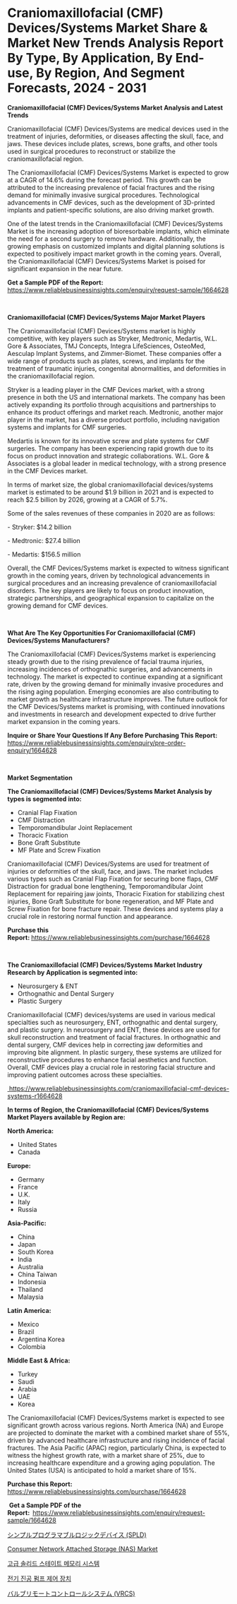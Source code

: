 <p><h1>Craniomaxillofacial (CMF) Devices/Systems Market Share & Market New Trends Analysis Report By Type, By Application, By End-use, By Region, And Segment Forecasts, 2024 - 2031</h1></p><p><strong>Craniomaxillofacial (CMF) Devices/Systems Market Analysis and Latest Trends</strong></p>
<p><p>Craniomaxillofacial (CMF) Devices/Systems are medical devices used in the treatment of injuries, deformities, or diseases affecting the skull, face, and jaws. These devices include plates, screws, bone grafts, and other tools used in surgical procedures to reconstruct or stabilize the craniomaxillofacial region.</p><p>The Craniomaxillofacial (CMF) Devices/Systems Market is expected to grow at a CAGR of 14.6% during the forecast period. This growth can be attributed to the increasing prevalence of facial fractures and the rising demand for minimally invasive surgical procedures. Technological advancements in CMF devices, such as the development of 3D-printed implants and patient-specific solutions, are also driving market growth.</p><p>One of the latest trends in the Craniomaxillofacial (CMF) Devices/Systems Market is the increasing adoption of bioresorbable implants, which eliminate the need for a second surgery to remove hardware. Additionally, the growing emphasis on customized implants and digital planning solutions is expected to positively impact market growth in the coming years. Overall, the Craniomaxillofacial (CMF) Devices/Systems Market is poised for significant expansion in the near future.</p></p>
<p><strong>Get a Sample PDF of the Report:&nbsp;</strong> <a href="https://www.reliablebusinessinsights.com/enquiry/request-sample/1664628">https://www.reliablebusinessinsights.com/enquiry/request-sample/1664628</a></p>
<p>&nbsp;</p>
<p><strong>Craniomaxillofacial (CMF) Devices/Systems Major Market Players</strong></p>
<p><p>The Craniomaxillofacial (CMF) Devices/Systems market is highly competitive, with key players such as Stryker, Medtronic, Medartis, W.L. Gore & Associates, TMJ Concepts, Integra LifeSciences, OsteoMed, Aesculap Implant Systems, and Zimmer-Biomet. These companies offer a wide range of products such as plates, screws, and implants for the treatment of traumatic injuries, congenital abnormalities, and deformities in the craniomaxillofacial region.</p><p>Stryker is a leading player in the CMF Devices market, with a strong presence in both the US and international markets. The company has been actively expanding its portfolio through acquisitions and partnerships to enhance its product offerings and market reach. Medtronic, another major player in the market, has a diverse product portfolio, including navigation systems and implants for CMF surgeries.</p><p>Medartis is known for its innovative screw and plate systems for CMF surgeries. The company has been experiencing rapid growth due to its focus on product innovation and strategic collaborations. W.L. Gore & Associates is a global leader in medical technology, with a strong presence in the CMF Devices market.</p><p>In terms of market size, the global craniomaxillofacial devices/systems market is estimated to be around $1.9 billion in 2021 and is expected to reach $2.5 billion by 2026, growing at a CAGR of 5.7%.</p><p>Some of the sales revenues of these companies in 2020 are as follows:</p><p>- Stryker: $14.2 billion</p><p>- Medtronic: $27.4 billion</p><p>- Medartis: $156.5 million</p><p>Overall, the CMF Devices/Systems market is expected to witness significant growth in the coming years, driven by technological advancements in surgical procedures and an increasing prevalence of craniomaxillofacial disorders. The key players are likely to focus on product innovation, strategic partnerships, and geographical expansion to capitalize on the growing demand for CMF devices.</p></p>
<p>&nbsp;</p>
<p><strong>What Are The Key Opportunities For Craniomaxillofacial (CMF) Devices/Systems Manufacturers?</strong></p>
<p><p>The Craniomaxillofacial (CMF) Devices/Systems market is experiencing steady growth due to the rising prevalence of facial trauma injuries, increasing incidences of orthognathic surgeries, and advancements in technology. The market is expected to continue expanding at a significant rate, driven by the growing demand for minimally invasive procedures and the rising aging population. Emerging economies are also contributing to market growth as healthcare infrastructure improves. The future outlook for the CMF Devices/Systems market is promising, with continued innovations and investments in research and development expected to drive further market expansion in the coming years.</p></p>
<p><strong>Inquire or Share Your Questions If Any Before Purchasing This Report:</strong> <a href="https://www.reliablebusinessinsights.com/enquiry/pre-order-enquiry/1664628">https://www.reliablebusinessinsights.com/enquiry/pre-order-enquiry/1664628</a></p>
<p>&nbsp;</p>
<p><strong>Market Segmentation</strong></p>
<p><strong>The Craniomaxillofacial (CMF) Devices/Systems Market Analysis by types is segmented into:</strong></p>
<p><ul><li>Cranial Flap Fixation</li><li>CMF Distraction</li><li>Temporomandibular Joint Replacement</li><li>Thoracic Fixation</li><li>Bone Graft Substitute</li><li>MF Plate and Screw Fixation</li></ul></p>
<p><p>Craniomaxillofacial (CMF) Devices/Systems are used for treatment of injuries or deformities of the skull, face, and jaws. The market includes various types such as Cranial Flap Fixation for securing bone flaps, CMF Distraction for gradual bone lengthening, Temporomandibular Joint Replacement for repairing jaw joints, Thoracic Fixation for stabilizing chest injuries, Bone Graft Substitute for bone regeneration, and MF Plate and Screw Fixation for bone fracture repair. These devices and systems play a crucial role in restoring normal function and appearance.</p></p>
<p><strong>Purchase this Report:&nbsp;</strong><a href="https://www.reliablebusinessinsights.com/purchase/1664628">https://www.reliablebusinessinsights.com/purchase/1664628</a></p>
<p>&nbsp;</p>
<p><strong>The Craniomaxillofacial (CMF) Devices/Systems Market Industry Research by Application is segmented into:</strong></p>
<p><ul><li>Neurosurgery & ENT</li><li>Orthognathic and Dental Surgery</li><li>Plastic Surgery</li></ul></p>
<p><p>Craniomaxillofacial (CMF) devices/systems are used in various medical specialties such as neurosurgery, ENT, orthognathic and dental surgery, and plastic surgery. In neurosurgery and ENT, these devices are used for skull reconstruction and treatment of facial fractures. In orthognathic and dental surgery, CMF devices help in correcting jaw deformities and improving bite alignment. In plastic surgery, these systems are utilized for reconstructive procedures to enhance facial aesthetics and function. Overall, CMF devices play a crucial role in restoring facial structure and improving patient outcomes across these specialties.</p></p>
<p><a href="https://www.reliablebusinessinsights.com/craniomaxillofacial-cmf-devices-systems-r1664628">&nbsp;https://www.reliablebusinessinsights.com/craniomaxillofacial-cmf-devices-systems-r1664628</a></p>
<p><strong>In terms of Region, the Craniomaxillofacial (CMF) Devices/Systems Market Players available by Region are:</strong></p>
<p>
    <p> <strong> North America: </strong>
        <ul>
            <li>United States</li>
            <li>Canada</li>
        </ul>
        </p> 
    <p> <strong> Europe: </strong>
        <ul>
            <li>Germany</li>
            <li>France</li>
            <li>U.K.</li>
            <li>Italy</li>
            <li>Russia</li>
        </ul>
        </p> 
    <p> <strong> Asia-Pacific: </strong>
        <ul>
            <li>China</li>
            <li>Japan</li>
            <li>South Korea</li>
            <li>India</li>
            <li>Australia</li>
            <li>China Taiwan</li>
            <li>Indonesia</li>
            <li>Thailand</li>
            <li>Malaysia</li>
        </ul>
        </p> 
    <p> <strong> Latin America: </strong>
        <ul>
            <li>Mexico</li>
            <li>Brazil</li>
            <li>Argentina Korea</li>
            <li>Colombia</li>
        </ul>
        </p> 
    <p> <strong> Middle East & Africa: </strong>
        <ul>
            <li>Turkey</li>
            <li>Saudi</li>
            <li>Arabia</li>
            <li>UAE</li>
            <li>Korea</li>
        </ul>
    </p>
    </p>
<p><p>The Craniomaxillofacial (CMF) Devices/Systems market is expected to see significant growth across various regions. North America (NA) and Europe are projected to dominate the market with a combined market share of 55%, driven by advanced healthcare infrastructure and rising incidence of facial fractures. The Asia Pacific (APAC) region, particularly China, is expected to witness the highest growth rate, with a market share of 25%, due to increasing healthcare expenditure and a growing aging population. The United States (USA) is anticipated to hold a market share of 15%.</p></p>
<p><strong>Purchase this Report: </strong><a href="https://www.reliablebusinessinsights.com/purchase/1664628">https://www.reliablebusinessinsights.com/purchase/1664628</a></p>
<p>&nbsp;<strong>Get a Sample PDF of the Report:&nbsp;&nbsp;</strong><a href="https://www.reliablebusinessinsights.com/enquiry/request-sample/1664628">https://www.reliablebusinessinsights.com/enquiry/request-sample/1664628</a></p>
<p><strong></strong></p>
<p><p><a href="https://github.com/RudyBoyer2017/Market-Research-Report-List-1/blob/main/850053396831.md">シンプルプログラマブルロジックデバイス (SPLD)</a></p><p><a href="https://github.com/Glendatilghmankmgz0rbhwpy/Market-Research-Report-List-2/blob/main/consumer-network-attached-storage-nas-market.md">Consumer Network Attached Storage (NAS) Market</a></p><p><a href="https://github.com/fredrickeglers/Market-Research-Report-List-2/blob/main/372605688439.md">고급 솔리드 스테이트 메모리 시스템</a></p><p><a href="https://github.com/RichardLueilwitz787/Market-Research-Report-List-2/blob/main/125621788440.md">전기 진공 펌프 제어 장치</a></p><p><a href="https://github.com/MosesSpinka1914/Market-Research-Report-List-1/blob/main/699667796830.md">バルブリモートコントロールシステム (VRCS)</a></p></p>